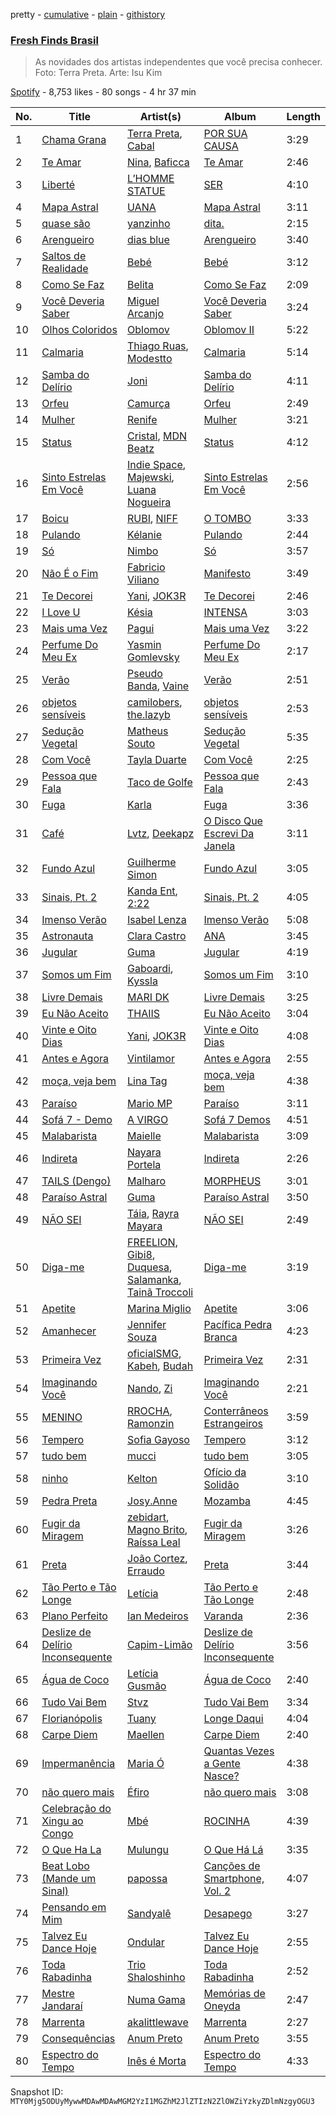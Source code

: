 pretty - [cumulative](/playlists/cumulative/37i9dQZF1DX5R53BjnKBjk.md) - [plain](/playlists/plain/37i9dQZF1DX5R53BjnKBjk) - [githistory](https://github.githistory.xyz/mackorone/spotify-playlist-archive/blob/main/playlists/plain/37i9dQZF1DX5R53BjnKBjk)

### [Fresh Finds Brasil](https://open.spotify.com/playlist/37i9dQZF1DX5R53BjnKBjk)

> As novidades dos artistas independentes que você precisa conhecer\. Foto: Terra Preta\. Arte: Isu Kim

[Spotify](https://open.spotify.com/user/spotify) - 8,753 likes - 80 songs - 4 hr 37 min

| No. | Title | Artist(s) | Album | Length |
|---|---|---|---|---|
| 1 | [Chama Grana](https://open.spotify.com/track/6z5ShAbGvJjDMUPksnZh1i) | [Terra Preta](https://open.spotify.com/artist/5ngE7XJPqw9CoOq3agu5FP), [Cabal](https://open.spotify.com/artist/1NaCje3joxxJ1jduJoV5Xt) | [POR SUA CAUSA](https://open.spotify.com/album/670ZOn9MBhuXQzuRoDXW0p) | 3:29 |
| 2 | [Te Amar](https://open.spotify.com/track/4yL8VzD2WK9Sicx039ezs7) | [Nina](https://open.spotify.com/artist/7fA6EAOeE7G5HmvBgbwND5), [Baficca](https://open.spotify.com/artist/7BdWbqGoRpwwmp2GQCMz4C) | [Te Amar](https://open.spotify.com/album/6bQnUgwX47nRxeP8Vzkj26) | 2:46 |
| 3 | [Liberté](https://open.spotify.com/track/4Ex9N3XgKbI2nqd5mT6boP) | [L’HOMME STATUE](https://open.spotify.com/artist/42F37rpvkh8TIjfqO4HX3u) | [SER](https://open.spotify.com/album/0jSZiAeRCBxajLsNBC2onT) | 4:10 |
| 4 | [Mapa Astral](https://open.spotify.com/track/7CMPeU97yRDHEQnDyATy5D) | [UANA](https://open.spotify.com/artist/2fHwMQjss3D6RfkPN0ZkwO) | [Mapa Astral](https://open.spotify.com/album/6F9Vw1LNSEkcujVzr87Kbj) | 3:11 |
| 5 | [quase são](https://open.spotify.com/track/1Ly9OIXDO3mgrNFhPTkigp) | [yanzinho](https://open.spotify.com/artist/6GekoHmWbOgJyIbw4hUszT) | [dita.](https://open.spotify.com/album/7vFI2GsrK80S4BZwlxhDYx) | 2:15 |
| 6 | [Arengueiro](https://open.spotify.com/track/1eqCDSXJWFfJubteuPmBoa) | [dias blue](https://open.spotify.com/artist/6PwQl6FYCZ6vIiMCOu1rxu) | [Arengueiro](https://open.spotify.com/album/4ssl923wnEWMnOyQg8FCeT) | 3:40 |
| 7 | [Saltos de Realidade](https://open.spotify.com/track/2AXZSybVqhbRbRuI7aGO19) | [Bebé](https://open.spotify.com/artist/3u7JauDo3fDN6HBNtRTAFu) | [Bebé](https://open.spotify.com/album/6JAI4RgT7MCp8tEoKTwmKB) | 3:12 |
| 8 | [Como Se Faz](https://open.spotify.com/track/5NmKfLVhK9sM8rCqXRcSs3) | [Belita](https://open.spotify.com/artist/2xlX2xlzRLg1y914U4acVR) | [Como Se Faz](https://open.spotify.com/album/5aVvaWcVo7uVqoRdEnhrw4) | 2:09 |
| 9 | [Você Deveria Saber](https://open.spotify.com/track/6bt69Qzr4sj6kPNH3oMQFe) | [Miguel Arcanjo](https://open.spotify.com/artist/5pEeF9Rqc5QgLrVYeSR8MS) | [Você Deveria Saber](https://open.spotify.com/album/41s7qY4qhz77MgprH4wYJ5) | 3:24 |
| 10 | [Olhos Coloridos](https://open.spotify.com/track/16uWITf1BYQrxq9579qi5n) | [Oblomov](https://open.spotify.com/artist/2EUaba83feGXNAGXAhERE7) | [Oblomov II](https://open.spotify.com/album/0F9fNWVNLnhNJSaCOjSEAs) | 5:22 |
| 11 | [Calmaria](https://open.spotify.com/track/2H10zYHvlmnW3qJYZAL5x5) | [Thiago Ruas](https://open.spotify.com/artist/1reHkoisTePfQQ3kgtEOXJ), [Modestto](https://open.spotify.com/artist/4foTKCq94d6Krz1soMJgGd) | [Calmaria](https://open.spotify.com/album/1nM4vUHD1T5IVaVKbu7dep) | 5:14 |
| 12 | [Samba do Delírio](https://open.spotify.com/track/5H81SifZB6ypcyjIh7L3Uj) | [Joni](https://open.spotify.com/artist/6nZ4pcLtZYblB2ZwD7qvwe) | [Samba do Delírio](https://open.spotify.com/album/2TmbxV3EgXJXqB4T5XDUOS) | 4:11 |
| 13 | [Orfeu](https://open.spotify.com/track/6e7WdQ8m93gu91m4Qrt9rl) | [Camurça](https://open.spotify.com/artist/403tGQ47rMxSshoKZCmTck) | [Orfeu](https://open.spotify.com/album/2FWeHrVr8JHKxi8Q8XJtR5) | 2:49 |
| 14 | [Mulher](https://open.spotify.com/track/46uBprY5NXWwAt1A2N88VI) | [Renife](https://open.spotify.com/artist/4TFGb89oFmLWuW5nRqJPOG) | [Mulher](https://open.spotify.com/album/4maHeiiGiCaiJ19zytMbaB) | 3:21 |
| 15 | [Status](https://open.spotify.com/track/7nvDaB3WP5Y6vFCbVkwkEM) | [Cristal](https://open.spotify.com/artist/6i4nbGTS2gSP0e6emkTqdX), [MDN Beatz](https://open.spotify.com/artist/6EaIRN2UvHGu9EdeBvfPo1) | [Status](https://open.spotify.com/album/2ftGO0p03UZNT4jwYwhG2T) | 4:12 |
| 16 | [Sinto Estrelas Em Você](https://open.spotify.com/track/7Mo2CbjQf10IbKABBtwo4f) | [Indie Space](https://open.spotify.com/artist/0W1Rb8JlinMAExLtluwWxr), [Majewski](https://open.spotify.com/artist/7rddKaBLeToWjektrVnUCm), [Luana Nogueira](https://open.spotify.com/artist/14yE0zCPijGLzggeKOMawo) | [Sinto Estrelas Em Você](https://open.spotify.com/album/1R4ooaw0K2tErUROdmmSVS) | 2:56 |
| 17 | [Boicu](https://open.spotify.com/track/0JegejUhSjSnMoCqJvsMFB) | [RUBI](https://open.spotify.com/artist/3jQyny7wWlH02qT4sIypRG), [NIFF](https://open.spotify.com/artist/64sN4IAXWvjmd2Dsh5x0Wv) | [O TOMBO](https://open.spotify.com/album/2CJLGbOWZTpTSfR3XaS2VS) | 3:33 |
| 18 | [Pulando](https://open.spotify.com/track/4zEKANXr86uqH5tPyhGSnT) | [Kélanie](https://open.spotify.com/artist/6B62E3pQWPaGQsS8YWQl3c) | [Pulando](https://open.spotify.com/album/1Q6GcZEN6IU3l0j8b49CrN) | 2:44 |
| 19 | [Só](https://open.spotify.com/track/5MKIqbqP3yJCxWuuNDDMFk) | [Nimbo](https://open.spotify.com/artist/2nVPE2VTrjr1GjS060i7tI) | [Só](https://open.spotify.com/album/5bI4PD3mQ7LBecBfxP7Qnk) | 3:57 |
| 20 | [Não É o Fim](https://open.spotify.com/track/1eglwH0XCMtBZFdFDVVwDQ) | [Fabricio Viliano](https://open.spotify.com/artist/5bh2V6fLLF2PJ0authHVfZ) | [Manifesto](https://open.spotify.com/album/3NyqmwpKUcPZFumDnmAAtk) | 3:49 |
| 21 | [Te Decorei](https://open.spotify.com/track/0mC2afYA8l4T2aDX90WOhe) | [Yani](https://open.spotify.com/artist/52uc9JDit4hH4BO8ycoQFF), [JOK3R](https://open.spotify.com/artist/2YvHMMn0rYDvE3rs6dqzhq) | [Te Decorei](https://open.spotify.com/album/5M0hr8TN3mFgzXmELh4fWr) | 2:46 |
| 22 | [I Love U](https://open.spotify.com/track/6tseZ9t3jhmhXPYOcQnPxJ) | [Késia](https://open.spotify.com/artist/1gZaDWPWgzRhSQA0Aui2m2) | [INTENSA](https://open.spotify.com/album/3ZbLBHaFgZVmgIACf80ucp) | 3:03 |
| 23 | [Mais uma Vez](https://open.spotify.com/track/1Tdiy0Gq9FfzdlhMR0B7zk) | [Pagui](https://open.spotify.com/artist/7bSkVdJAG3faHcw3lnBK7y) | [Mais uma Vez](https://open.spotify.com/album/7fpqWKQ8b4sDfhJ6rBBMFj) | 3:22 |
| 24 | [Perfume Do Meu Ex](https://open.spotify.com/track/5BfCUFvuUJKc7gGtOGTxdi) | [Yasmin Gomlevsky](https://open.spotify.com/artist/4X1EvqIQvKsc2v6jstmV6A) | [Perfume Do Meu Ex](https://open.spotify.com/album/7lGwGVvB6s8jOy5UFwhxBD) | 2:17 |
| 25 | [Verão](https://open.spotify.com/track/5NbOilBmttx0b5dJcdL697) | [Pseudo Banda](https://open.spotify.com/artist/7B5wVF8YwLqwfVaWk3HkDe), [Vaine](https://open.spotify.com/artist/5Ztbx18Hr9ndH1AfUYcqKN) | [Verão](https://open.spotify.com/album/0Z7geQJsarPEigZos4VPEf) | 2:51 |
| 26 | [objetos sensíveis](https://open.spotify.com/track/4qbdMHoYoyc6N0fBB3wXim) | [camilobers](https://open.spotify.com/artist/7LY9xAlnzpYcuXNvmFQuXO), [the.lazyb](https://open.spotify.com/artist/4KtU6swIBacJ3KHFMJliOD) | [objetos sensíveis](https://open.spotify.com/album/5UODkKaAqXRsU6icUCpL36) | 2:53 |
| 27 | [Sedução Vegetal](https://open.spotify.com/track/31QqEJdMXREfM9LiiiXjzO) | [Matheus Souto](https://open.spotify.com/artist/0FW6guSeedXBXOd8AK63Xp) | [Sedução Vegetal](https://open.spotify.com/album/5FwyfOFjaVL5jrpU5wVyeh) | 5:35 |
| 28 | [Com Você](https://open.spotify.com/track/1q4tX8F4m7D0LoaAr4woSv) | [Tayla Duarte](https://open.spotify.com/artist/3Uw5WlCi6laD8Wn9CBc3lY) | [Com Você](https://open.spotify.com/album/3F7FW2LB4qer0U8EwrVtVU) | 2:25 |
| 29 | [Pessoa que Fala](https://open.spotify.com/track/47r0MpvXwNIHjYR8JYFKYR) | [Taco de Golfe](https://open.spotify.com/artist/6holqe1VBHmQuaubxSSSNB) | [Pessoa que Fala](https://open.spotify.com/album/4wWPEZIoIena0F5xkAUQTc) | 2:43 |
| 30 | [Fuga](https://open.spotify.com/track/2fsUMYtYOVfZbTqMw0bpOC) | [Karla](https://open.spotify.com/artist/3aM66YTgWf67QaT8HVg3ck) | [Fuga](https://open.spotify.com/album/5DWzUkiahHCRG1X1GsWNA1) | 3:36 |
| 31 | [Café](https://open.spotify.com/track/3eXEO5e0GsKElU5etvbhIk) | [Lvtz](https://open.spotify.com/artist/1Y8F4Is3wceZwvWmlq9juL), [Deekapz](https://open.spotify.com/artist/7nsXkCzq2603Kc9SrJx1q0) | [O Disco Que Escrevi Da Janela](https://open.spotify.com/album/3gZQC1bcCd5hFMYFmKpOad) | 3:11 |
| 32 | [Fundo Azul](https://open.spotify.com/track/6hJ5xJA0c5P6C3wrdeqDvP) | [Guilherme Simon](https://open.spotify.com/artist/3Tp96mCSKhM8Uf6DsDLadW) | [Fundo Azul](https://open.spotify.com/album/4iIlN7xm4zlqxq10wX716A) | 3:05 |
| 33 | [Sinais, Pt\. 2](https://open.spotify.com/track/4KvOzCwHSLdzyl9MxlFiVv) | [Kanda Ent](https://open.spotify.com/artist/64cxiqdS6yO0t11U99Lpze), [2:22](https://open.spotify.com/artist/4f8nHS4E6JwdMsn0YJSjU4) | [Sinais, Pt\. 2](https://open.spotify.com/album/0kqkt2wT6FHCZqs3nZ8Lol) | 4:05 |
| 34 | [Imenso Verão](https://open.spotify.com/track/0QdxNLZ1tmwC74Ye3JoOwo) | [Isabel Lenza](https://open.spotify.com/artist/4wx7m9Don9e1xVi6Ao0OHs) | [Imenso Verão](https://open.spotify.com/album/0qYsVy99UyyBBLEHxSz8N9) | 5:08 |
| 35 | [Astronauta](https://open.spotify.com/track/2MLDDgTCtToJlRw7ucDvuD) | [Clara Castro](https://open.spotify.com/artist/328HvJJoTrRr4AwtJtlChp) | [ANA](https://open.spotify.com/album/4AuL6DddRMGe7NTdzqoU1e) | 3:45 |
| 36 | [Jugular](https://open.spotify.com/track/6qS637G3oCuG08pPKr37sb) | [Guma](https://open.spotify.com/artist/0ZzAWoYMZEgOwz3jz4LbQF) | [Jugular](https://open.spotify.com/album/6TMwFsEmP5ZppKaAWkXnmL) | 4:19 |
| 37 | [Somos um Fim](https://open.spotify.com/track/11oS5QyBFJT4u8QhEslrR3) | [Gaboardi](https://open.spotify.com/artist/6Gz6rPxHpaoaRdSgQvbj1r), [Kyssla](https://open.spotify.com/artist/21PfuPwFo3Qud4Eyg6nCoX) | [Somos um Fim](https://open.spotify.com/album/4rAKpsk1oiubQdtYZzGAE9) | 3:10 |
| 38 | [Livre Demais](https://open.spotify.com/track/1pSno5Vgb2OxrLrKj2mzdW) | [MARI DK](https://open.spotify.com/artist/7DOnSkR7q0ollBBQp6yzs5) | [Livre Demais](https://open.spotify.com/album/5qAEvQ49A6y6EmctXgKr0B) | 3:25 |
| 39 | [Eu Não Aceito](https://open.spotify.com/track/0QvNN1G5Vi7DFpLo0TZNoD) | [THAIIS](https://open.spotify.com/artist/6rk3l4BH83MMtX4snVTZM7) | [Eu Não Aceito](https://open.spotify.com/album/5zebXVQ8TXmCJbD7ntaYcg) | 3:04 |
| 40 | [Vinte e Oito Dias](https://open.spotify.com/track/2CIHeEt9jP0Qd2XIMINGdd) | [Yani](https://open.spotify.com/artist/52uc9JDit4hH4BO8ycoQFF), [JOK3R](https://open.spotify.com/artist/2YvHMMn0rYDvE3rs6dqzhq) | [Vinte e Oito Dias](https://open.spotify.com/album/3oDWNLU7Onr7Qx59ZLsWM2) | 4:08 |
| 41 | [Antes e Agora](https://open.spotify.com/track/0ixvkDEjhg6Qgxnm5vx1pk) | [Vintilamor](https://open.spotify.com/artist/7b063540QilA3bvw6qehet) | [Antes e Agora](https://open.spotify.com/album/2Db82NFqE0UYpFajdRUwEi) | 2:55 |
| 42 | [moça, veja bem](https://open.spotify.com/track/114lB3tT536isbSrvU9h94) | [Lina Tag](https://open.spotify.com/artist/66HUKh6DzYSoenHozBYCZO) | [moça, veja bem](https://open.spotify.com/album/22lanaZBTPz6Ya0rZQZIjZ) | 4:38 |
| 43 | [Paraíso](https://open.spotify.com/track/4jWowg9G99UztDCjW41i7T) | [Mario MP](https://open.spotify.com/artist/6Yvq0nboAiaidaVEXRorfS) | [Paraíso](https://open.spotify.com/album/0OpTjEJgTrEXjCf1I71SOi) | 3:11 |
| 44 | [Sofá 7 \- Demo](https://open.spotify.com/track/5jaRGv0vkI2lgfsHVhW4eM) | [A VIRGO](https://open.spotify.com/artist/70ZpXCpXVlf7XIbNJc3xBI) | [Sofá 7 Demos](https://open.spotify.com/album/0T4a8723JiAA5rTpUaSQxq) | 4:51 |
| 45 | [Malabarista](https://open.spotify.com/track/7cH1U8FPUWq3rkzGq8VNUd) | [Maielle](https://open.spotify.com/artist/2vGvYgHGWdoDDdtplJlMjX) | [Malabarista](https://open.spotify.com/album/3efz12f7JTuibc2AcSeErf) | 3:09 |
| 46 | [Indireta](https://open.spotify.com/track/7Fz357zrN9hTOPIEMPMuLl) | [Nayara Portela](https://open.spotify.com/artist/0XhHhrnYQo3bxmToYx5osT) | [Indireta](https://open.spotify.com/album/4MiV3izcJfRtjeSB6qO7eF) | 2:26 |
| 47 | [TAILS \(Dengo\)](https://open.spotify.com/track/7Kzw30tUuUZw0uDv9KSwt6) | [Malharo](https://open.spotify.com/artist/01P95MsV6kbRUvHnnLsldG) | [MORPHEUS](https://open.spotify.com/album/74KxJCOEbdrNqOqW5O4E3C) | 3:01 |
| 48 | [Paraíso Astral](https://open.spotify.com/track/04dKPoNUfNnAQldSvWFei0) | [Guma](https://open.spotify.com/artist/0ZzAWoYMZEgOwz3jz4LbQF) | [Paraíso Astral](https://open.spotify.com/album/5MFfEqDIkfHMYVE7H5gTFv) | 3:50 |
| 49 | [NÃO SEI](https://open.spotify.com/track/5OyKA7CtZRWqs2LQm5NB5R) | [Táia](https://open.spotify.com/artist/1tbwLUZohS2CJkoZuMHQJi), [Rayra Mayara](https://open.spotify.com/artist/2JxBztEP6d5277y39owSBb) | [NÃO SEI](https://open.spotify.com/album/5gBPcIHlgdgOzo8WGXv2lS) | 2:49 |
| 50 | [Diga\-me](https://open.spotify.com/track/1NuJEGUFkcygXNjcSMcbdP) | [FREELION](https://open.spotify.com/artist/1Tgb6BnlFB54h9697xbHEX), [Gibi8](https://open.spotify.com/artist/0PzUD5dHBctrkQopnjcHMO), [Duquesa](https://open.spotify.com/artist/1JlC6XG7lkwT6GzgQB9xOx), [Salamanka](https://open.spotify.com/artist/0TpzpzpahCAoko5pXwQAYA), [Tainã Troccoli](https://open.spotify.com/artist/41AuzbTV7cdahoooXbRlRc) | [Diga\-me](https://open.spotify.com/album/6NrL8zeO6CKcwdFnC2ooS0) | 3:19 |
| 51 | [Apetite](https://open.spotify.com/track/5ahZdgNIccEiKU1wmUJT45) | [Marina Miglio](https://open.spotify.com/artist/5OS4BFYXloJYiNnyqYK6bH) | [Apetite](https://open.spotify.com/album/7En7KqiCwS09bCfvBaPwMG) | 3:06 |
| 52 | [Amanhecer](https://open.spotify.com/track/6pLe3v36K2JZQ83g5Tzqpf) | [Jennifer Souza](https://open.spotify.com/artist/5GQ1guYM9sT7BHVPbQUWxm) | [Pacífica Pedra Branca](https://open.spotify.com/album/0935Xbp9VAkdEFCHXIMGGu) | 4:23 |
| 53 | [Primeira Vez](https://open.spotify.com/track/01Uh9tBWPJ0F465n7gtLGM) | [oficialSMG](https://open.spotify.com/artist/0nJEfV65kEkgTJwdHvXXAO), [Kabeh](https://open.spotify.com/artist/4erceoOpkoxOHXYZinmrX8), [Budah](https://open.spotify.com/artist/08zSkHjCY3ypH4gdBVHWgO) | [Primeira Vez](https://open.spotify.com/album/0cQq1yahjFAustqCUNOq94) | 2:31 |
| 54 | [Imaginando Você](https://open.spotify.com/track/5Bhq9x8xbI9E3zNaJ0GLIv) | [Nando](https://open.spotify.com/artist/1OMDP7hWcTXihQ96nYbkDE), [Zi](https://open.spotify.com/artist/2w2sJNSGbGQysLUCATWMup) | [Imaginando Você](https://open.spotify.com/album/53KmpwZFFaDmIUuHPdIprt) | 2:21 |
| 55 | [MENINO](https://open.spotify.com/track/5WYr2jBHdaHYGqiX77CMxM) | [RROCHA](https://open.spotify.com/artist/6Dtjq6vMmraShujDGCgbya), [Ramonzin](https://open.spotify.com/artist/46cY4jGxAkRuMxXhtMue8Q) | [Conterrâneos Estrangeiros](https://open.spotify.com/album/6aXcddKHHP4dcie5R6UPgg) | 3:59 |
| 56 | [Tempero](https://open.spotify.com/track/0vNbioi4jKWXBgLKbKvL0I) | [Sofia Gayoso](https://open.spotify.com/artist/1z52rWwye0jbrcEsSXKGJG) | [Tempero](https://open.spotify.com/album/0DHNsUcFFnOd9Zz12mSNNZ) | 3:12 |
| 57 | [tudo bem](https://open.spotify.com/track/5QieXWNPH4lFVboZceTMKi) | [mucci](https://open.spotify.com/artist/5nJNGHuoGiqFF4YBf9dVU0) | [tudo bem](https://open.spotify.com/album/7DjX1RWcZ291PqE4nL70ER) | 3:05 |
| 58 | [ninho](https://open.spotify.com/track/3xWLmF4mjDE6hBtHUZhQF3) | [Kelton](https://open.spotify.com/artist/29WFp1aJPBMaKswnXrbd2B) | [Ofício da Solidão](https://open.spotify.com/album/2IU7pbJO1GW9OjoIOrb3LH) | 3:10 |
| 59 | [Pedra Preta](https://open.spotify.com/track/53AjZ7qqYQerJHxuPyZyOq) | [Josy.Anne](https://open.spotify.com/artist/5rdOdB9NEcJP2azuJI8cNH) | [Mozamba](https://open.spotify.com/album/1Bowmic2a700xN2Np4T3hS) | 4:45 |
| 60 | [Fugir da Miragem](https://open.spotify.com/track/1pwYWr1LQ1D3l5Y9Xmgy3I) | [zebidart](https://open.spotify.com/artist/6MXfdmayzycpV03KZAfBBw), [Magno Brito](https://open.spotify.com/artist/6PBnyjnpLiQIhicjCOV8dX), [Raíssa Leal](https://open.spotify.com/artist/72ig3Ygi4pm50DjZXJm0tY) | [Fugir da Miragem](https://open.spotify.com/album/12V2fGjtCL440oPef3NBDv) | 3:26 |
| 61 | [Preta](https://open.spotify.com/track/1jkzmaIeoqtY21ebJTji2F) | [João Cortez](https://open.spotify.com/artist/53RdXNH4yHV9BGrbMPkmc3), [Erraudo](https://open.spotify.com/artist/3WMrwahbAyOHX1BN54smJ0) | [Preta](https://open.spotify.com/album/6YLuaPop02e4JQc586GnJj) | 3:44 |
| 62 | [Tão Perto e Tão Longe](https://open.spotify.com/track/2qIAX1Ww0761lDie4kQe0A) | [Letícia](https://open.spotify.com/artist/609NBZ4p86Qj6PN8gdafcS) | [Tão Perto e Tão Longe](https://open.spotify.com/album/7ARx511vO11RKrsvwjFA2O) | 2:48 |
| 63 | [Plano Perfeito](https://open.spotify.com/track/6M85C6Rbmuftj2S3wyndQS) | [Ian Medeiros](https://open.spotify.com/artist/6NTsJGOS7l7yWJh5IOSn94) | [Varanda](https://open.spotify.com/album/16vCNvwG9Rj4dC8N8rRokI) | 2:36 |
| 64 | [Deslize de Delírio Inconsequente](https://open.spotify.com/track/7afauHi7fLtMLLqLVTzg5J) | [Capim\-Limão](https://open.spotify.com/artist/162x0BO4JNjBHr5qJXaD5P) | [Deslize de Delírio Inconsequente](https://open.spotify.com/album/2CJXL6hmyqNaS3ogixCUY1) | 3:56 |
| 65 | [Água de Coco](https://open.spotify.com/track/2d54xbByYlXbb7lwt0CM9W) | [Letícia Gusmão](https://open.spotify.com/artist/4x0oeQactOdKWWoX9YcPOi) | [Água de Coco](https://open.spotify.com/album/6Eqo1wVbjVkjstkxrSc7H9) | 2:40 |
| 66 | [Tudo Vai Bem](https://open.spotify.com/track/0Ux6ns0ofCgj2Pw6kEwKqd) | [Stvz](https://open.spotify.com/artist/7HzEixhvOdpNHS5a0Hwiyu) | [Tudo Vai Bem](https://open.spotify.com/album/0nXl05xPz5CU3kUGdbiftb) | 3:34 |
| 67 | [Florianópolis](https://open.spotify.com/track/4cyzdFwju6h0gXmxSDb2gk) | [Tuany](https://open.spotify.com/artist/2Duysb9mqQW8ds4D0F6Knb) | [Longe Daqui](https://open.spotify.com/album/4TMd5W0fAfdYAwWB4lEHqi) | 4:04 |
| 68 | [Carpe Diem](https://open.spotify.com/track/7iGVqFzpfBCg8Q8fJHSPl5) | [Maellen](https://open.spotify.com/artist/0HMN7572MhSLJU8hM6sA3I) | [Carpe Diem](https://open.spotify.com/album/600kV0xSMSL0FKL175DcVv) | 2:40 |
| 69 | [Impermanência](https://open.spotify.com/track/4OPNAQW0lPQNqcd8DQBfOL) | [Maria Ó](https://open.spotify.com/artist/5m4ExqaQ9Z2JMzgzKZVSgc) | [Quantas Vezes a Gente Nasce?](https://open.spotify.com/album/1fuKrMfIn0bVrTyMZHPr3D) | 4:38 |
| 70 | [não quero mais](https://open.spotify.com/track/7xNzeLQ99dEHlVCc8HlZWH) | [Éfiro](https://open.spotify.com/artist/125xksJYdjAqKWY1AJN9I8) | [não quero mais](https://open.spotify.com/album/2V3LOIrrupnAe7GWofTlAV) | 3:08 |
| 71 | [Celebração do Xingu ao Congo](https://open.spotify.com/track/2o96Fy3tpJkB9OWl2Yl77r) | [Mbé](https://open.spotify.com/artist/4BX83dK6A0IGZuCbnLfNv2) | [ROCINHA](https://open.spotify.com/album/4OvfJwaPFkTOnHJyXoZj8c) | 4:39 |
| 72 | [O Que Ha La](https://open.spotify.com/track/7nrsy3Mlq8sF8ROJ4PajWx) | [Mulungu](https://open.spotify.com/artist/09e6CSFEi3geEtxuFmri3y) | [O Que Há Lá](https://open.spotify.com/album/01jZA3S7AUVAxgf5px1XdX) | 3:35 |
| 73 | [Beat Lobo \(Mande um Sinal\)](https://open.spotify.com/track/4PnVS3vhthIwnPBZYmYcHD) | [papossa](https://open.spotify.com/artist/1bt9cpALCIOULyKbRwJns9) | [Canções de Smartphone, Vol\. 2](https://open.spotify.com/album/1FAfwo1ziArlfSKa0Gn6US) | 4:07 |
| 74 | [Pensando em Mim](https://open.spotify.com/track/1uEwqigJMPy6jwdoO9n2Xd) | [Sandyalê](https://open.spotify.com/artist/0S2198EHOgRJ1k1A8pnp3v) | [Desapego](https://open.spotify.com/album/1SkhJ5w2ZTxXXC37NIMgJU) | 3:27 |
| 75 | [Talvez Eu Dance Hoje](https://open.spotify.com/track/4tvYrQV9kBQiUCBkRXUIF3) | [Ondular](https://open.spotify.com/artist/7poNjn7hnhZ6XywHN5mePp) | [Talvez Eu Dance Hoje](https://open.spotify.com/album/1HwkXpLnBvZ5Cj9pnkMimr) | 2:55 |
| 76 | [Toda Rabadinha](https://open.spotify.com/track/0F6IvU6dxaEf8Z9PSVljSl) | [Trio Shaloshinho](https://open.spotify.com/artist/3BWciZxTZvZG6pWpoVFwU3) | [Toda Rabadinha](https://open.spotify.com/album/3g7UnIxeGOJr0PGkRuhXRb) | 2:52 |
| 77 | [Mestre Jandaraí](https://open.spotify.com/track/4nO4BI5Z4V38AaLxPSAALf) | [Numa Gama](https://open.spotify.com/artist/3ysogI5DJYxHA5oU5Rjkjh) | [Memórias de Oneyda](https://open.spotify.com/album/3pCYN8unhawhhsRFOVqmiA) | 2:47 |
| 78 | [Marrenta](https://open.spotify.com/track/2Rflw1U6ZBhde5rDTocieI) | [akalittlewave](https://open.spotify.com/artist/0ZhRsq5vbyZZGB8ChHRl3G) | [Marrenta](https://open.spotify.com/album/7KgGkfe9UYyWQw2KRCl3kl) | 2:27 |
| 79 | [Consequências](https://open.spotify.com/track/6KUbYGwejSwepQzD4yZ4vJ) | [Anum Preto](https://open.spotify.com/artist/01zIROcqWjGFgVJxYGxq9O) | [Anum Preto](https://open.spotify.com/album/4EXJxigpLtRwP5IIVSuK5M) | 3:55 |
| 80 | [Espectro do Tempo](https://open.spotify.com/track/2ro19IYp4o8PIhNmpZzSxO) | [Inês é Morta](https://open.spotify.com/artist/1Rwzjpa4kxQeapTZ8snYdG) | [Espectro do Tempo](https://open.spotify.com/album/7e2qIwqu2BubJgoskGFQ7S) | 4:33 |

Snapshot ID: `MTY0Mjg5ODUyMywwMDAwMDAwMGM2YzI1MGZhM2JlZTIzN2ZlOWZiYzkyZDlmNzgyOGU3`